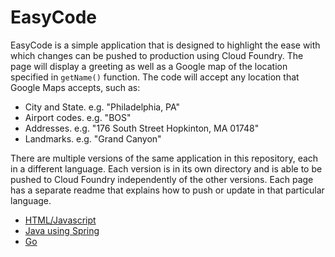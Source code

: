 EasyCode
=

EasyCode is a simple application that is designed to highlight the ease with which changes can be pushed to production using Cloud Foundry. 
The page will display a greeting as well as a Google map of the location specified in `getName()` function. The code 
will accept any location that Google Maps accepts, such as:

*	City and State. e.g. "Philadelphia, PA"
*	Airport codes. e.g. "BOS"
*	Addresses. e.g. "176 South Street Hopkinton, MA 01748"
*	Landmarks. e.g. "Grand Canyon"

There are multiple versions of the same application in this repository, each in a different language. Each version is in its own directory and is able to be pushed to Cloud Foundry independently of the other versions. Each page has a separate readme that explains how to push or update in that particular language.

* [HTML/Javascript](https://github.com/seethedata/easycode/tree/master/html)
* [Java using Spring](https://github.com/seethedata/easycode/tree/master/java)
* [Go](https://github.com/seethedata/easycode/tree/master/go)

